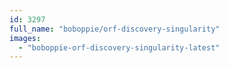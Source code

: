 ```yaml
---
id: 3297
full_name: "boboppie/orf-discovery-singularity"
images: 
  - "boboppie-orf-discovery-singularity-latest"
---
```

